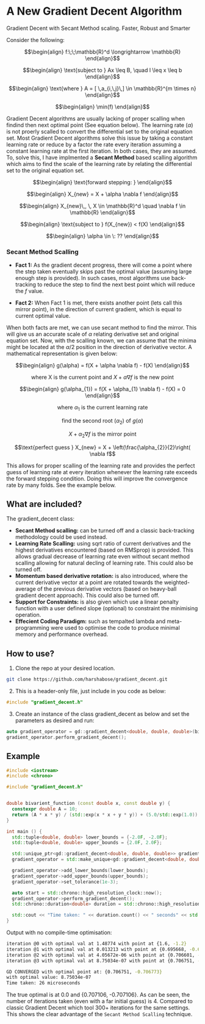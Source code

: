 # A New Gradient Decent Algorithm
Gradient Decent with Secant Method scaling. Faster, Robust and Smarter


Consider the following:
```math
\begin{align}
f:\;\;\mathbb{R}^d \longrightarrow \mathbb{R}
\end{align}
```

```math
\begin{align}
\text{subject to } Ax \leq B, \quad l \leq x \leq b
\end{align}
```

```math
\begin{align}
\text{where } A = [ \,a_{i,\,j}\,] \in \mathbb{R}^{m \times n}
\end{align}
```

```math
\begin{align}
\min(f)
\end{align}
```
Gradient Decent algorithms are usually lacking of proper scalling when findind then next optimal point (See equation below). The learning rate ($\alpha$) is not proerly scalled to convert the differential set to the original equation set. Most Gradient Decent algorithms solve this issue by taking a constant learning rate or reduce by a factor the rate every iteration assuming a constant learning rate at the first iteration. In both cases, they are assumed. To, solve this, I have implmented a **Secant Method** based scalling algorithm which aims to find the scale of the learning rate by relating the differential set to the original equation set.

```math
\begin{align}
\text{forward stepping: }
\end{align}
```
```math
\begin{align}
X_{new} = X + \alpha \nabla f
\end{align}
```
```math
\begin{align}
X_{new}\,, \, X \in \mathbb{R}^d \quad \nabla f \in \mathbb{R}
\end{align}
```
```math
\begin{align}
\text{subject to } f(X_{new}) < f(X)
\end{align}
```
```math
\begin{align}
\alpha \in \: ??
\end{align}
```

### Secant Method Scalling
- **Fact 1:**  As the gradient decent progress, there will come a point where the step taken eventually skips past the optimal value (assuming large enough step is provided). In such cases, most algorithms use back-tracking to reduce the step to find the next best point which will reduce the $f$ value.

- **Fact 2:**  When Fact 1 is met, there exists another point (lets call this mirror point), in the direction of current gradient, which is equal to current optimal value.

When both facts are met, we can use secant method to find the mirror. This will give us an accurate scale of $\alpha$ relating derivative set and original equation set. Now, with the scalling known, we can assume that the minima might be located at the $\alpha / 2$ position in the direction of derivative vector. A mathematical representation is given below:
```math
\begin{align}
g(\alpha) = f(X + \alpha \nabla f) - f(X)
\end{align}
```
```math
\text{where X is the current point and }X + \alpha \nabla f \text{ is the new point}
```
```math
\begin{align}
g(\alpha_{1}) = f(X + \alpha_{1} \nabla f) - f(X) = 0
\end{align}
```
```math
\text{where } \alpha_{1} \text{ is the current learning rate}
```
```math
\text{find the second root } (\alpha_{2}) \text{ of } g(\alpha)
```
```math
X + \alpha_{2} \nabla f \text{ is the mirror point}
```
```math
\text{perfect guess } X_{new} = X + \left(\frac{\alpha_{2}}{2}\right( \nabla f
```

This allows for proper scalling of the learning rate and provides the perfect guess of learning rate at every iteration whenever the learning rate exceeds the forward stepping condition. Doing this will improve the convergence rate by many folds. See the example below.

## What are included?
The gradient_decent class:
- **Secant Method scalling:** can be turned off and a classic back-tracking methodology could be used instead.
- **Learning Rate Scalling:** using sqrt ratio of current derivatives and the highest derivatives encountered (based on RMSprop) is provided. This allows gradual decrease of learning rate even without secant method scalling allowing for natural decling of learning rate. This could also be turned off.
- **Momentum based derivative rotation:** is also introduced, where the current derivative vector at a point are rotated towards the weighted-average of the previous derivative vectors (based on heavy-ball gradient decent approach). This could also be turned off.
- **Support for Constraints:** is also given which use a linear penalty function with a user defined slope (optional) to constraint the minimising operation.
- **Effecient Coding Paradigm:** such as tempalted lambda and meta-programming were used to optimise the code to produce minimal memory and performance overhead. 

## How to use?
1. Clone the repo at your desired location.
```bash
git clone https://github.com/harshabose/gradient_decent.git
```
2. This is a header-only file, just include in you code as below:
```cpp
#include "gradient_decent.h"
```
3. Create an instance of the class gradient_decent as below and set the parameters as desired and run:
```cpp
auto gradient_operator = gd::gradient_decent<double, double, double>(bivarient_function, 1.6, -1.2);
gradient_operator.perform_gradient_decent();
```
## Example
```cpp
#include <iostream>
#include <chrono>

#include "gradient_decent.h"


double bivarient_function (const double x, const double y) {
  constexpr double A = 10;
  return (A * x * y) / (std::exp(x * x + y * y)) + (5.0/std::exp(1.0));
}

int main () {
  std::tuple<double, double> lower_bounds = {-2.0F, -2.0F};
  std::tuple<double, double> upper_bounds = {2.0F, 2.0F};

  std::unique_ptr<gd::gradient_decent<double, double, double>> gradient_operator;
  gradient_operator = std::make_unique<gd::gradient_decent<double, double, double>>(bivarient_function, 1.6, -1.2);

  gradient_operator->add_lower_bounds(lower_bounds);
  gradient_operator->add_upper_bounds(upper_bounds);
  gradient_operator->set_tolerance(1e-3);

  auto start = std::chrono::high_resolution_clock::now();
  gradient_operator->perform_gradient_decent();
  std::chrono::duration<double> duration = std::chrono::high_resolution_clock::now() - start;

  std::cout << "Time taken: " << duration.count() << " seconds" << std::endl;
}
```
Output with no compile-time optimisation: 
```bash
iteration @0 with optimal val at 1.48774 with point at {1.6, -1.2}
iteration @1 with optimal val at 0.013213 with point at {0.695668, -0.649016}
iteration @2 with optimal val at 4.05672e-06 with point at {0.706601, -0.708027}
iteration @3 with optimal val at 8.75034e-07 with point at {0.706751, -0.706773}

GD CONVERGED with optimal point at: {0.706751, -0.706773}
with optimal value: 8.75034e-07
Time taken: 26 microseconds
```
The true optimal is at 0.0 and {0.707106, -0.707106}. As can be seen, the number of iterations taken (even with a far initial guess) is 4. Compared to classic Gradient Decent which tool 300+ iterations for the same settings. This shows the clear advantage of the `Secant Method Scalling` technique.
